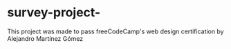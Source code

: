 # survey-project-
This project was made to pass freeCodeCamp's web design certification by Alejandro Martínez Gómez 

